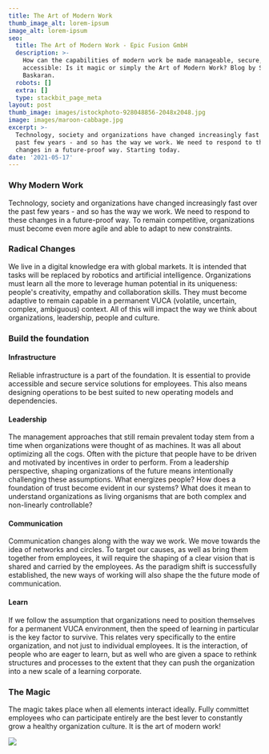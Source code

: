 ```yaml
---
title: The Art of Modern Work
thumb_image_alt: lorem-ipsum
image_alt: lorem-ipsum
seo:
  title: The Art of Modern Work - Epic Fusion GmbH
  description: >-
    How can the capabilities of modern work be made manageable, secure, and
    accessible: Is it magic or simply the Art of Modern Work? Blog by Sanche
    Baskaran.
  robots: []
  extra: []
  type: stackbit_page_meta
layout: post
thumb_image: images/istockphoto-928048856-2048x2048.jpg
image: images/maroon-cabbage.jpg
excerpt: >-
  Technology, society and organizations have changed increasingly fast over the
  past few years - and so has the way we work. We need to respond to these
  changes in a future-proof way. Starting today.
date: '2021-05-17'
---
```

### Why Modern Work

Technology, society and organizations have changed increasingly fast over the past few years - and so has the way we work. We need to respond to these changes in a future-proof way. To remain competitive, organizations must become even more agile and able to adapt to new constraints.

### Radical Changes

We live in a digital knowledge era with global markets. It is intended that tasks will be replaced by robotics and artificial intelligence. Organizations must learn all the more to leverage human potential in its uniqueness: people's creativity, empathy and collaboration skills. They must become adaptive to remain capable in a permanent VUCA (volatile, uncertain, complex, ambiguous) context. All of this will impact the way we think about organizations, leadership, people and culture.

### Build the foundation

#### Infrastructure

Reliable infrastructure is a part of the foundation. It is essential to provide accessible and secure service solutions for employees. This also means designing operations to be best suited to new operating models and dependencies.

#### Leadership

The management approaches that still remain prevalent today stem from a time when organizations were thought of as machines. It was all about optimizing all the cogs. Often with the picture that people have to be driven and motivated by incentives in order to perform. From a leadership perspective, shaping organizations of the future means intentionally challenging these assumptions. What energizes people? How does a foundation of trust become evident in our systems? What does it mean to understand organizations as living organisms that are both complex and non-linearly controllable?

#### Communication

Communication changes along with the way we work. We move towards the idea of networks and circles. To target our causes, as well as bring them together from employees, it will require the shaping of a clear vision that is shared and carried by the employees. As the paradigm shift is successfully established, the new ways of working will also shape the the future mode of communication.

#### Learn

If we follow the assumption that organizations need to position themselves for a permanent VUCA environment, then the speed of learning in particular is the key factor to survive. This relates very specifically to the entire organization, and not just to individual employees. It is the interaction, of people who are eager to learn, but as well who are given a space to rethink structures and processes to the extent that they can push the organization into a new scale of a learning corporate.

### The Magic

The magic takes place when all elements interact ideally. Fully committet employees who can participate entirely are the best lever to constantly grow a healthy organization culture. It is the art of modern work!

![](/images/Sanche3.png)
